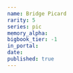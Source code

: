 ```yaml
---
name: Bridge Picard
rarity: 5
series: pic
memory_alpha:
bigbook_tier: -1
in_portal:
date:
published: true
---
```



